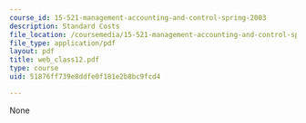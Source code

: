 ```yaml
---
course_id: 15-521-management-accounting-and-control-spring-2003
description: Standard Costs
file_location: /coursemedia/15-521-management-accounting-and-control-spring-2003/51876ff739e8ddfe0f181e2b8bc9fcd4_web_class12.pdf
file_type: application/pdf
layout: pdf
title: web_class12.pdf
type: course
uid: 51876ff739e8ddfe0f181e2b8bc9fcd4

---
```

None